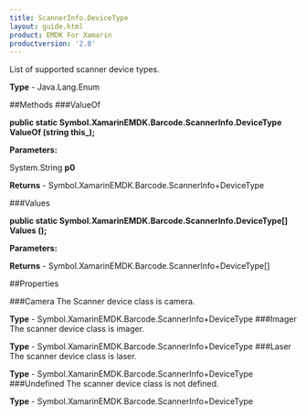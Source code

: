 ```yaml
---
title: ScannerInfo.DeviceType
layout: guide.html
product: EMDK For Xamarin 
productversion: '2.8' 
---
```

List of supported scanner device types.

**Type** - Java.Lang.Enum

##Methods
###ValueOf

**public static Symbol.XamarinEMDK.Barcode.ScannerInfo.DeviceType ValueOf (string this_);**


        

**Parameters:**

System.String **p0** 

**Returns** - Symbol.XamarinEMDK.Barcode.ScannerInfo+DeviceType

###Values

**public static Symbol.XamarinEMDK.Barcode.ScannerInfo.DeviceType[] Values ();**


        

**Parameters:**

**Returns** - Symbol.XamarinEMDK.Barcode.ScannerInfo+DeviceType[]

##Properties

###Camera
The Scanner device class is camera.

**Type** - Symbol.XamarinEMDK.Barcode.ScannerInfo+DeviceType
###Imager
The scanner device class is imager.

**Type** - Symbol.XamarinEMDK.Barcode.ScannerInfo+DeviceType
###Laser
The scanner device class is laser.

**Type** - Symbol.XamarinEMDK.Barcode.ScannerInfo+DeviceType
###Undefined
The scanner device class is not defined.

**Type** - Symbol.XamarinEMDK.Barcode.ScannerInfo+DeviceType
